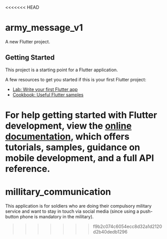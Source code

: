 <<<<<<< HEAD
# army_message_v1

A new Flutter project.

## Getting Started

This project is a starting point for a Flutter application.

A few resources to get you started if this is your first Flutter project:

- [Lab: Write your first Flutter app](https://docs.flutter.dev/get-started/codelab)
- [Cookbook: Useful Flutter samples](https://docs.flutter.dev/cookbook)

For help getting started with Flutter development, view the
[online documentation](https://docs.flutter.dev/), which offers tutorials,
samples, guidance on mobile development, and a full API reference.
=======
# millitary_communication
This application is for soldiers who are doing their compulsory military service and want to stay in touch via social media (since using a push-button phone is mandatory in the military).
>>>>>>> f9b2c074c6054ecc8d32a1d2120d2b40dedb1296
